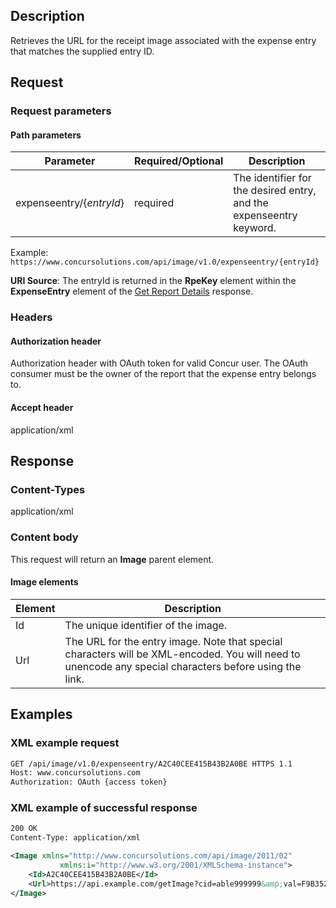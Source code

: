  
## Description 
Retrieves the URL for the receipt image associated with the expense entry that matches the supplied entry ID. 

## Request 

### Request parameters 

#### Path parameters 

| Parameter | Required/Optional | Description | 
|-----------|-----------|---------------------| 
| expenseentry/{_entryId_} | required | The identifier for the desired entry, and the expenseentry keyword. | 

Example: `https://www.concursolutions.com/api/image/v1.0/expenseentry/{entryId}` 

**URI Source**: The entryId is returned in the **RpeKey** element within the **ExpenseEntry** element of the [Get Report Details][1] response.

### Headers 

#### Authorization header 

Authorization header with OAuth token for valid Concur user. The OAuth consumer must be the owner of the report that the expense entry belongs to.

#### Accept header 
application/xml 

## Response 

### Content-Types 
application/xml 

### Content body 
This request will return an **Image** parent element. 

####  Image elements 

| Element |  Description | 
|-----------|---------------------| 
| Id | The unique identifier of the image. | 
| Url | The URL for the entry image. Note that special characters will be XML-encoded. You will need to unencode any special characters before using the link.| 

## Examples 

### XML example request 

```xml 
GET /api/image/v1.0/expenseentry/A2C40CEE415B43B2A0BE HTTPS 1.1
Host: www.concursolutions.com
Authorization: OAuth {access token}
``` 

### XML example of successful response 

```xml 
200 OK
Content-Type: application/xml

<Image xmlns="http://www.concursolutions.com/api/image/2011/02"
           xmlns:i="http://www.w3.org/2001/XMLSchema-instance">
    <Id>A2C40CEE415B43B2A0BE</Id>
    <Url>https://api.example.com/getImage?cid=able999999&amp;val=F9B35244G86</Url>
</Image>
```

[1]: /api-reference/expense/expense-report/expense-form-resource/expense-form-resource-get.html

